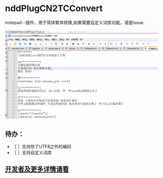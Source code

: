 # nddPlugCN2TCConvert
notepad--插件，用于简体繁体转换,如果需要自定义词库功能，请提issue.

![简体繁体转换演示0219](images/简体繁体转换演示0219.gif)

## 待办：
- ［ ］支持除了UTF8之外的编码
- ［ ］支持自定义词库


## [开发者及更多详情请看](doc/details.md)